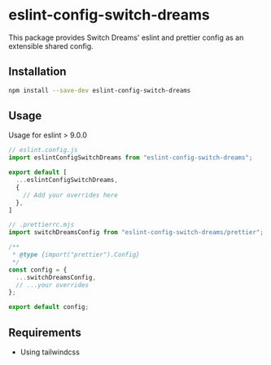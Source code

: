 # eslint-config-switch-dreams

This package provides Switch Dreams' eslint and prettier config as an extensible shared config.

## Installation

```bash
npm install --save-dev eslint-config-switch-dreams
```

## Usage

Usage for eslint > 9.0.0

```js
// eslint.config.js
import eslintConfigSwitchDreams from "eslint-config-switch-dreams";

export default [
  ...eslintConfigSwitchDreams,
  {
    // Add your overrides here
  },
]
```

```js
// .prettierrc.mjs
import switchDreamsConfig from "eslint-config-switch-dreams/prettier";

/**
 * @type {import("prettier").Config}
 */
const config = {
  ...switchDreamsConfig,
  // ...your overrides
};

export default config;
```

## Requirements

- Using tailwindcss